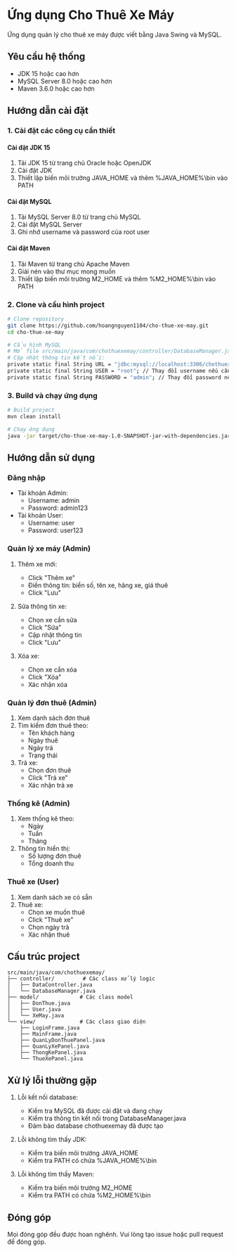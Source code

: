 # Ứng dụng Cho Thuê Xe Máy

Ứng dụng quản lý cho thuê xe máy được viết bằng Java Swing và MySQL.

## Yêu cầu hệ thống

- JDK 15 hoặc cao hơn
- MySQL Server 8.0 hoặc cao hơn
- Maven 3.6.0 hoặc cao hơn

## Hướng dẫn cài đặt

### 1. Cài đặt các công cụ cần thiết

#### Cài đặt JDK 15
1. Tải JDK 15 từ trang chủ Oracle hoặc OpenJDK
2. Cài đặt JDK
3. Thiết lập biến môi trường JAVA_HOME và thêm %JAVA_HOME%\bin vào PATH

#### Cài đặt MySQL
1. Tải MySQL Server 8.0 từ trang chủ MySQL
2. Cài đặt MySQL Server
3. Ghi nhớ username và password của root user

#### Cài đặt Maven
1. Tải Maven từ trang chủ Apache Maven
2. Giải nén vào thư mục mong muốn
3. Thiết lập biến môi trường M2_HOME và thêm %M2_HOME%\bin vào PATH

### 2. Clone và cấu hình project

```bash
# Clone repository
git clone https://github.com/hoangnguyen1104/cho-thue-xe-may.git
cd cho-thue-xe-may

# Cấu hình MySQL
# Mở file src/main/java/com/chothuexemay/controller/DatabaseManager.java
# Cập nhật thông tin kết nối:
private static final String URL = "jdbc:mysql://localhost:3306/chothuexemay?useSSL=false&serverTimezone=UTC&allowPublicKeyRetrieval=true";
private static final String USER = "root"; // Thay đổi username nếu cần
private static final String PASSWORD = "admin"; // Thay đổi password nếu cần
```

### 3. Build và chạy ứng dụng

```bash
# Build project
mvn clean install

# Chạy ứng dụng
java -jar target/cho-thue-xe-may-1.0-SNAPSHOT-jar-with-dependencies.jar
```

## Hướng dẫn sử dụng

### Đăng nhập
- Tài khoản Admin:
  - Username: admin
  - Password: admin123
- Tài khoản User:
  - Username: user
  - Password: user123

### Quản lý xe máy (Admin)
1. Thêm xe mới:
   - Click "Thêm xe"
   - Điền thông tin: biển số, tên xe, hãng xe, giá thuê
   - Click "Lưu"

2. Sửa thông tin xe:
   - Chọn xe cần sửa
   - Click "Sửa"
   - Cập nhật thông tin
   - Click "Lưu"

3. Xóa xe:
   - Chọn xe cần xóa
   - Click "Xóa"
   - Xác nhận xóa

### Quản lý đơn thuê (Admin)
1. Xem danh sách đơn thuê
2. Tìm kiếm đơn thuê theo:
   - Tên khách hàng
   - Ngày thuê
   - Ngày trả
   - Trạng thái
3. Trả xe:
   - Chọn đơn thuê
   - Click "Trả xe"
   - Xác nhận trả xe

### Thống kê (Admin)
1. Xem thống kê theo:
   - Ngày
   - Tuần
   - Tháng
2. Thông tin hiển thị:
   - Số lượng đơn thuê
   - Tổng doanh thu

### Thuê xe (User)
1. Xem danh sách xe có sẵn
2. Thuê xe:
   - Chọn xe muốn thuê
   - Click "Thuê xe"
   - Chọn ngày trả
   - Xác nhận thuê

## Cấu trúc project

```
src/main/java/com/chothuexemay/
├── controller/         # Các class xử lý logic
│   ├── DataController.java
│   └── DatabaseManager.java
├── model/             # Các class model
│   ├── DonThue.java
│   ├── User.java
│   └── XeMay.java
└── view/              # Các class giao diện
    ├── LoginFrame.java
    ├── MainFrame.java
    ├── QuanLyDonThuePanel.java
    ├── QuanLyXePanel.java
    ├── ThongKePanel.java
    └── ThueXePanel.java
```

## Xử lý lỗi thường gặp

1. Lỗi kết nối database:
   - Kiểm tra MySQL đã được cài đặt và đang chạy
   - Kiểm tra thông tin kết nối trong DatabaseManager.java
   - Đảm bảo database chothuexemay đã được tạo

2. Lỗi không tìm thấy JDK:
   - Kiểm tra biến môi trường JAVA_HOME
   - Kiểm tra PATH có chứa %JAVA_HOME%\bin

3. Lỗi không tìm thấy Maven:
   - Kiểm tra biến môi trường M2_HOME
   - Kiểm tra PATH có chứa %M2_HOME%\bin

## Đóng góp

Mọi đóng góp đều được hoan nghênh. Vui lòng tạo issue hoặc pull request để đóng góp. 